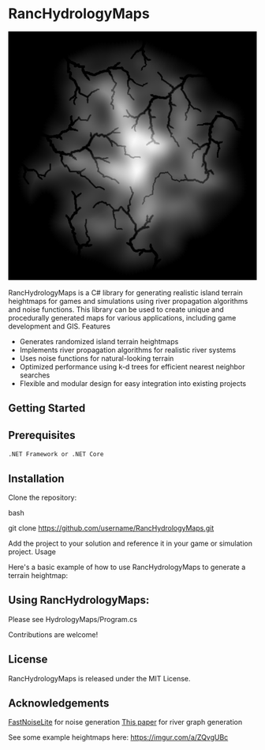 # RancHydrologyMaps

![Example](SampleHeightmaps/Demo.png)

RancHydrologyMaps is a C# library for generating realistic island terrain heightmaps for games and simulations using river propagation algorithms and noise functions. This library can be used to create unique and procedurally generated maps for various applications, including game development and GIS.
Features

* Generates randomized island terrain heightmaps
* Implements river propagation algorithms for realistic river systems
* Uses noise functions for natural-looking terrain
* Optimized performance using k-d trees for efficient nearest neighbor searches
* Flexible and modular design for easy integration into existing projects



## Getting Started

## Prerequisites

    .NET Framework or .NET Core

## Installation

Clone the repository:

bash

git clone https://github.com/username/RancHydrologyMaps.git

Add the project to your solution and reference it in your game or simulation project.
Usage

Here's a basic example of how to use RancHydrologyMaps to generate a terrain heightmap:


## Using RancHydrologyMaps:

Please see HydrologyMaps/Program.cs

Contributions are welcome!


## License

RancHydrologyMaps is released under the MIT License.


## Acknowledgements

[FastNoiseLite](https://github.com/Auburn/FastNoiseLite) for noise generation
[This paper](https://hal.science/hal-01339224/document) for river graph generation



See some example heightmaps here: https://imgur.com/a/ZQvgUBc